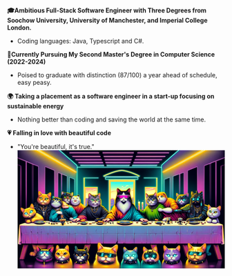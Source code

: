   
**🎓Ambitious Full-Stack Software Engineer with Three Degrees from Soochow University, University of Manchester, and Imperial College London.**  
  * Coding languages: Java, Typescript and C#.

  
**🚀Currently Pursuing My Second Master's Degree in Computer Science (2022-2024)**  
  * Poised to graduate with distinction (87/100) a year ahead of schedule, easy peasy.

 
**🌍 Taking a placement as a software engineer in a start-up focusing on sustainable energy**  
  * Nothing better than coding and saving the world at the same time.

  
**💗 Falling in love with beautiful code**
* "You're beautiful, it's true."
![Alt text](https://raw.githubusercontent.com/RoyLuoNanjing/RoyLuoNanjing/main/githubImage.png)
